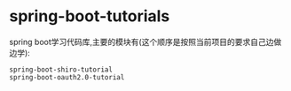 # spring-boot-tutorials
spring boot学习代码库,主要的模块有(这个顺序是按照当前项目的要求自己边做边学):
```
spring-boot-shiro-tutorial
spring-boot-oauth2.0-tutorial
```
